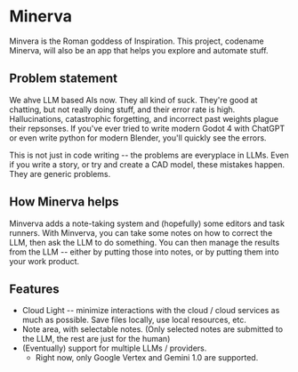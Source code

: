 # Minerva #
Minvera is the Roman goddess of Inspiration.  This project, codename Minerva, will also be an app that helps you explore and automate stuff.

## Problem statement ##
We ahve LLM based AIs now.  They all kind of suck.  They're good at chatting, but not really doing stuff, and their error rate is high.  Hallucinations, catastrophic forgetting, and incorrect past weights plague their repsonses.  If you've ever tried to write modern Godot 4 with ChatGPT or even write python for modern Blender, you'll quickly see the errors.

This is not just in code writing -- the problems are everyplace in LLMs.  Even if you write a story, or try and create a CAD model, these mistakes happen.  They are generic problems.

## How Minerva helps ##
Minverva adds a note-taking system and (hopefully) some editors and task runners.  With Minverva, you can take some notes on how to correct the LLM, then ask the LLM to do something.  You can then manage the results from the LLM -- either by putting those into notes, or by putting them into your work product. 

## Features ##
- Cloud Light -- minimize interactions with the cloud / cloud services as much as possible.  Save files locally, use local resources, etc.
- Note area, with selectable notes.  (Only selected notes are submitted to the LLM, the rest are just for the human)
- (Eventually) support for multiple LLMs / providers.
    - Right now, only Google Vertex and Gemini 1.0 are supported.

